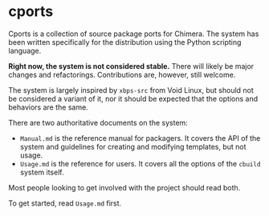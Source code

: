 # cports

Cports is a collection of source package ports for Chimera. The system has been
written specifically for the distribution using the Python scripting language.

**Right now, the system is not considered stable.** There will likely be major
changes and refactorings. Contributions are, however, still welcome.

The system is largely inspired by `xbps-src` from Void Linux, but should not be
considered a variant of it, nor it should be expected that the options and
behaviors are the same.

There are two authoritative documents on the system:

* `Manual.md` is the reference manual for packagers. It covers the API of the
  system and guidelines for creating and modifying templates, but not usage.
* `Usage.md` is the reference for users. It covers all the options of the
  `cbuild` system itself.

Most people looking to get involved with the project should read both.

To get started, read `Usage.md` first.
